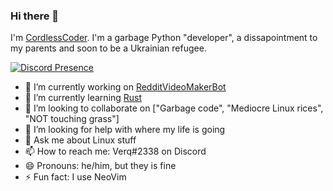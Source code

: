 ### Hi there 👋
I'm [CordlessCoder](https://github.com/CordlessCoder). I'm a garbage Python "developer", a dissapointment to my parents and soon to be a Ukrainian refugee. 

[![Discord Presence](https://lanyard.cnrad.dev/api/577885109894512659)](https://discord.com/users/577885109894512659)


- 🔭 I’m currently working on [RedditVideoMakerBot](https://github.com/elebumm/RedditVideoMakerBot)
- 🌱 I’m currently learning [Rust](https://rust-lang.org)
- 👯 I’m looking to collaborate on \["Garbage code", "Mediocre Linux rices", "NOT touching grass"\]
- 🤔 I’m looking for help with where my life is going
- 💬 Ask me about Linux stuff
- 📫 How to reach me: Verq#2338 on Discord
- 😄 Pronouns: he/him, but they is fine
- ⚡ Fun fact: I use NeoVim
